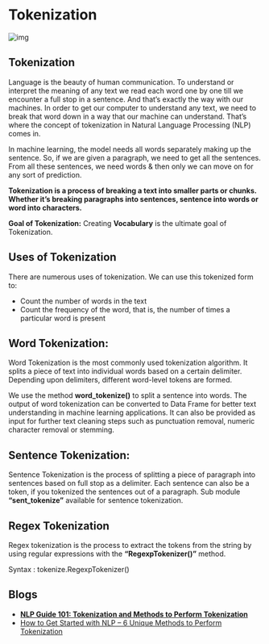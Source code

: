 # **Tokenization**

![img](/Users/zhanghui41/workspace/zh794390558.github.io/src/_static/nlp-tokenizition.jpeg)

## **Tokenization**

Language is the beauty of human communication. To understand or interpret the meaning of any text we read each word one by one till we encounter a full stop in a sentence. And that’s exactly the way with our machines. In order to get our computer to understand any text, we need to break that word down in a way that our machine can understand. That’s where the concept of tokenization in Natural Language Processing (NLP) comes in.

In machine learning, the model needs all words separately making up the sentence. So, if we are given a paragraph, we need to get all the sentences. From all these sentences, we need words & then only we can move on for any sort of prediction.

**Tokenization is a process of breaking a text into smaller parts or chunks. Whether it’s breaking paragraphs into sentences, sentence into words or word into characters.**

**Goal of Tokenization:** Creating **Vocabulary** is the ultimate goal of Tokenization.

## **Uses of Tokenization**

There are numerous uses of tokenization. We can use this tokenized form to:

- Count the number of words in the text
- Count the frequency of the word, that is, the number of times a particular word is present

## **Word Tokenization:**

Word Tokenization is the most commonly used tokenization algorithm. It splits a piece of text into individual words based on a certain delimiter. Depending upon delimiters, different word-level tokens are formed.

We use the method **word_tokenize()** to split a sentence into words. The output of word tokenization can be converted to Data Frame for better text understanding in machine learning applications. It can also be provided as input for further text cleaning steps such as punctuation removal, numeric character removal or stemming.

## **Sentence Tokenization:**

Sentence Tokenization is the process of splitting a piece of paragraph into sentences based on full stop as a delimiter. Each sentence can also be a token, if you tokenized the sentences out of a paragraph. Sub module **“sent_tokenize”** available for sentence tokenization.

## **Regex Tokenization**

Regex tokenization is the process to extract the tokens from the string by using regular expressions with the **“RegexpTokenizer()”** method.

Syntax : tokenize.RegexpTokenizer()

## Blogs

* [**NLP Guide 101: Tokenization and Methods to Perform Tokenization**](https://suneelpatel-in.medium.com/nlp-guide-101-tokenization-and-methods-to-perform-tokenization-8e4e34d74805)
* [How to Get Started with NLP – 6 Unique Methods to Perform Tokenization](https://www.analyticsvidhya.com/blog/2019/07/how-get-started-nlp-6-unique-ways-perform-tokenization/)
